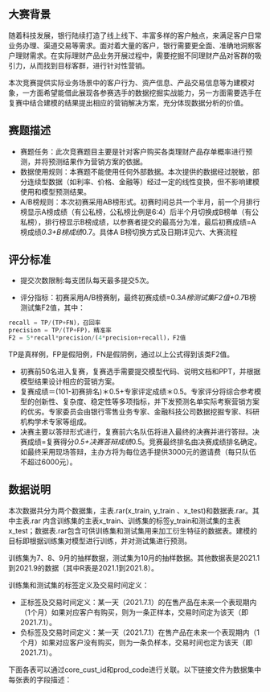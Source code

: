 <!-- 第三届厦门国际银行数创金融杯金融营销建模大赛 -->
<!-- 赛题比赛 -->
<!-- 2021-12-28 -->
<!-- <a target="_blank" href="https://www.zhihu.com/people/finlayliu">阿水</a>, <a target="_blank" href="https://www.zhihu.com/people/wang-he-13-93">鱼遇雨欲语与余</a>-->
<!--  -->

## 大赛背景

随着科技发展，银行陆续打造了线上线下、丰富多样的客户触点，来满足客户日常业务办理、渠道交易等需求。面对着大量的客户，银行需要更全面、准确地洞察客户理财需求。在实际理财产品业务开展过程中，需要挖掘不同理财产品对客群的吸引力，从而找到目标客群，进行针对性营销。 

本次竞赛提供实际业务场景中的客户行为、资产信息、产品交易信息等为建模对象，一方面希望能借此展现各参赛选手的数据挖掘实战能力，另一方面需要选手在复赛中结合建模的结果提出相应的营销解决方案，充分体现数据分析的价值。


## 赛题描述

- 赛题任务：此次竞赛题目主要是针对客户购买各类理财产品存单概率进行预测，并将预测结果作为营销方案的依据。
- 数据使用规则：本赛题不能使用任何外部数据。本次提供的数据经过脱敏，部分连续型数据（如利率、价格、金融等）经过一定的线性变换，但不影响建模使用和模型预测结果。
- A/B榜规则：本次初赛采用AB榜形式。初赛时间总共一个半月，前一个月排行榜显示A榜成绩（有公私榜，公私榜比例是6:4）后半个月切换成B榜单（有公私榜），排行榜显示B榜成绩，以参赛者提交的最高分为准，最后初赛成绩=A榜成绩*0.3+B榜成绩*0.7。具体A B榜切换方式及日期详见六、大赛流程


## 评分标准
- 提交次数限制:每支团队每天最多提交5次。

- 评分指标：初赛采用A/B榜赛制，最终初赛成绩=0.3*A榜测试集F2值+0.7*B榜测试集F2值，其中：
```python
recall = TP/(TP+FN)，召回率
precision = TP/(TP+FP)，精准率
F2 = 5*recall*precision/(4*precision+recall)，F2值
```

TP是真样例，FP是假阳例，FN是假阴例，通过以上公式得到该类F2值。

- 初赛前50名进入复赛，复赛选手需要提交模型代码、说明文档和PPT，并根据模型结果设计相应的营销方案。
- 复赛成绩＝(101-初赛排名)＊0.5+专家评定成绩＊0.5。专家评分将综合参考模型的创新性、复杂度、稳定性等多项指标，并下发预测名单实际考察营销方案的优劣。专家委员会由银行零售业务专家、金融科技公司数据挖掘专家、科研机构学术专家等组成。
- 决赛主要以答辩形式进行，复赛前六名队伍将进入最终的决赛并进行答辩。决赛成绩=复赛得分*0.5+决赛答辩成绩*0.5。竞赛最终排名由决赛成绩排名确定。如最终采用现场答辩，主办方将为每位选手提供3000元的邀请费（每只队伍不超过6000元）。

## 数据说明

本次数据共分为两个数据集，主表.rar(x_train, y_train 、x_test)和数据表.rar。其中主表.rar 内含训练集的主表x_train、训练集的标签y_train和测试集的主表x_test；数据表.rar包含可供训练集和测试集用来加工衍生特征的数据表。建模的目标即根据训练集对模型进行训练，并对测试集进行预测。

训练集为7、8、9月的抽样数据，测试集为10月的抽样数据。其他数据表是2021.1到2021.9的数据（其中R表是2021.1到2021.8）。

训练集和测试集的标签定义及交易时间定义：

- 正标签及交易时间定义：某一天（2021.7.1）的在售产品在未来一个表现期内（1个月）如果对应客户有购买，则为一条正样本，交易时间定为该天（即2021.7.1）。
- 负标签及交易时间定义：某一天（2021.7.1）在售产品在未来一个表现期内（1个月）如果对应客户没有购买，则为一条负样本，交易时间也定为该天（即2021.7.1）。

下面各表可以通过core_cust_id和prod_code进行关联。以下链接文件为数据集中每张表的字段描述：

